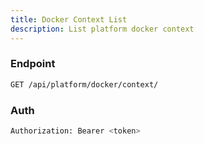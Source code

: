 ```yaml
---
title: Docker Context List
description: List platform docker context
---
```


### Endpoint

```bash
GET /api/platform/docker/context/
```

### Auth

```bash
Authorization: Bearer <token>
```

